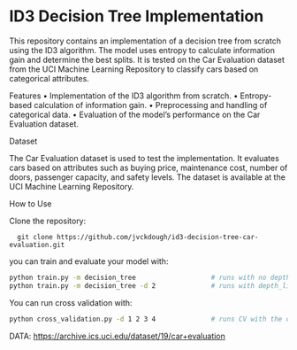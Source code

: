 # ID3 Decision Tree Implementation

This repository contains an implementation of a decision tree from scratch using the ID3 algorithm. The model uses entropy to calculate information gain and determine the best splits. It is tested on the Car Evaluation dataset from the UCI Machine Learning Repository to classify cars based on categorical attributes.

Features
	•	Implementation of the ID3 algorithm from scratch.
	•	Entropy-based calculation of information gain.
	•	Preprocessing and handling of categorical data.
	•	Evaluation of the model’s performance on the Car Evaluation dataset.

Dataset

The Car Evaluation dataset is used to test the implementation. It evaluates cars based on attributes such as buying price, maintenance cost, number of doors, passenger capacity, and safety levels. The dataset is available at the UCI Machine Learning Repository.

How to Use

Clone the repository:
```
  git clone https://github.com/jvckdough/id3-decision-tree-car-evaluation.git
```

you can train and evaluate your model with:
```sh
python train.py -m decision_tree                   # runs with no depth limiting
python train.py -m decision_tree -d 2              # runs with depth_limit set to 2
```

You can run cross validation with:
```sh
python cross_validation.py -d 1 2 3 4              # runs CV with the depth_limit_values=[1, 2, 3, 4]

```

DATA: https://archive.ics.uci.edu/dataset/19/car+evaluation



